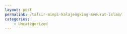 ```yaml
---
layout: post
permalink: /tafsir-mimpi-kalajengking-menurut-islam/
categories:
    - Uncategorized
---
```


